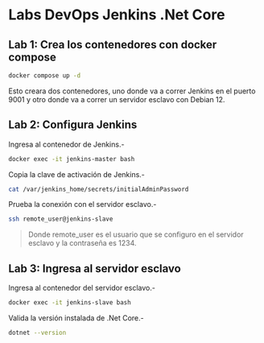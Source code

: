 # Labs DevOps Jenkins .Net Core

## Lab 1: Crea los contenedores con docker compose

```bash
docker compose up -d
```

Esto creara dos contenedores, uno donde va a correr Jenkins en el puerto 9001 y otro donde va a correr un servidor esclavo con Debian 12.

## Lab 2: Configura Jenkins

Ingresa al contenedor de Jenkins.-

```bash
docker exec -it jenkins-master bash
```

Copia la clave de activación de Jenkins.-

```bash
cat /var/jenkins_home/secrets/initialAdminPassword
```

Prueba la conexión con el servidor esclavo.-

```bash
ssh remote_user@jenkins-slave
```

> Donde remote_user es el usuario que se configuro en el servidor esclavo y la contraseña es 1234.

## Lab 3: Ingresa al servidor esclavo

Ingresa al contenedor del servidor esclavo.-

```bash
docker exec -it jenkins-slave bash
```

Valida la versión instalada de .Net Core.-

```bash
dotnet --version
```